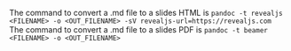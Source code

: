 The command to convert a .md file to a slides HTML is 
`pandoc -t revealjs <FILENAME> -o <OUT_FILENAME> -sV revealjs-url=https://revealjs.com`  
The command to convert a .md file to a slides PDF is
`pandoc -t beamer <FILENAME> -o <OUT_FILENAME>`
